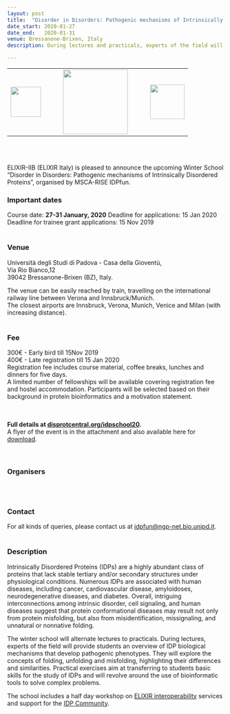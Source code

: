 ```yaml
---
layout: post
title:  "Disorder in Disorders: Pathogenic mechanisms of Intrinsically Disordered Proteins <font color='green'>[open]</font>"
date_start: 2020-01-27
date_end:   2020-01-31
venue: Bressanone-Brixen, Italy
description: During lectures and practicals, experts of the field will provide students with an overview of Intrinsically Disordered Protein (IDP) biological mechanisms that develop pathogenic phenotypes. They will explore the concepts of folding, unfolding and misfolding, highlighting their differences and similarities. Practical exercises aim at transferring to students basic skills for the study of IDPs using bioinformatic tools to solve complex problems.

---
```



<table border="0">
  <tr>
  <td><a href="https://idpfun.eu/"><img src="../../../img/Logo_IDPfun.png" height="70" ></a></td>
  <td width="20"></td>
 <td><a href="https://www.unipd.it/"><img src="../../../img/logo_uni_padova.png" height="150"></a></td>
 <td width="20"></td>
 <td><a href="http://elixir-italy.org"><img src="../../../img/logo_iib.png" height="80"></a></td>
  </tr>
</table>
<br>
<br>

ELIXIR-IIB (ELIXIR Italy) is pleased to announce the upcoming Winter School “Disorder in Disorders: Pathogenic mechanisms of Intrinsically Disordered Proteins”,
organised by MSCA-RISE IDPfun.
<br>

### Important dates
Course date: <b>27-31 January, 2020</b>
Deadline for applications:  15 Jan 2020 </b>
Deadline for trainee grant applications: 15 Nov 2019 </b>
<br>
<br>

### Venue
Università degli Studi di Padova -  Casa della Gioventù, <br>
Via Rio Bianco,12 <br>
39042 Bressanone-Brixen (BZ), Italy. <br>

The venue can be easily reached by train, travelling on the international railway line between Verona and Innsbruck/Munich.<br>
The closest airports are Innsbruck, Verona, Munich, Venice and Milan (with increasing distance).
<br>
<br>

### Fee
300€ - Early bird till 15Nov 2019<br>
400€ - Late registration till 15 Jan 2020<br>
Registration fee includes course material, coffee breaks, lunches and dinners for five days.<br>
A limited number of fellowships will be available covering registration fee and hostel accommodation. Participants will be selected based on their background in protein bioinformatics and a motivation statement.<br>
<br>
<br>

<b>Full details at [disprotcentral.org/idpschool20](disprotcentral.org/idpschool20).</b><br>
A flyer of the event is in the attachment and also available here for [download](http://disprotcentral.org/assets/docs/Flyer-Brixen20.pdf).<br>
<br>
<br>

### Organisers

<br>
<br>

### Contact
For all kinds of queries, please contact us at <idpfun@ngp-net.bio.unipd.it>. 
<br>
<br>

### Description 
Intrinsically Disordered Proteins (IDPs) are a highly abundant class of proteins that lack stable tertiary and/or secondary structures under physiological conditions. Numerous IDPs are associated with human diseases, including cancer, cardiovascular disease, amyloidoses, neurodegenerative diseases, and diabetes. Overall, intriguing interconnections among intrinsic disorder, cell signaling, and human diseases suggest that protein conformational diseases may result not only from protein misfolding, but also from misidentification, missignaling, and unnatural or nonnative folding.

The winter school will alternate lectures to practicals. During lectures, experts of the field will provide students an overview of IDP biological mechanisms that develop pathogenic phenotypes. They will explore the concepts of folding, unfolding and misfolding, highlighting their differences and similarities. Practical exercises aim at transferring to students basic skills for the study of IDPs and will revolve around the use of bioinformatic tools to solve complex problems.

The school includes a half day workshop on [ELIXIR interoperability](https://elixir-europe.org/platforms/interoperability) services and support for the [IDP Community](https://elixir-europe.org/communities/intrinsically-disordered-proteins).<br>
<br>
<br>
